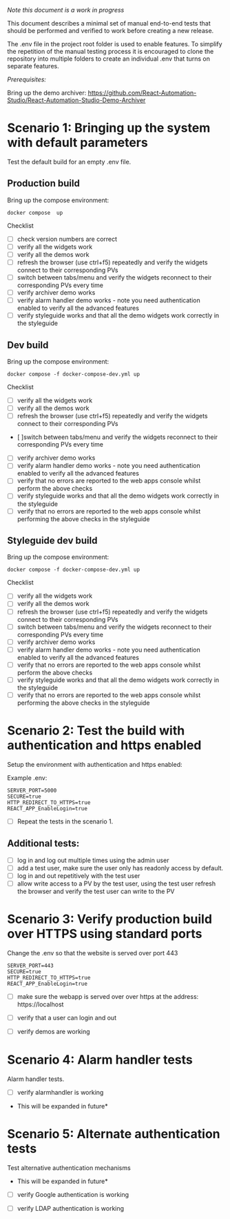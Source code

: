 *Note this document is a work in progress*

This document describes a minimal set of manual end-to-end tests that should be performed and verified to work before creating a new release.

The .env file in the project root folder is used to enable features. To simplify the repetition  of the manual testing process it is encouraged to clone the repository into multiple folders to create an individual .env that turns on separate features.

*Prerequisites:* 

Bring up the demo archiver: https://github.com/React-Automation-Studio/React-Automation-Studio-Demo-Archiver



# Scenario 1: Bringing up the system with default parameters

Test the default build for an empty .env file.

##  Production build
Bring up the compose environment:
```
docker compose  up
```
  Checklist

- [ ] check version numbers are correct
- [ ] verify all the widgets work
- [ ] verify all the demos work
- [ ] refresh the browser (use ctrl+f5) repeatedly and verify the widgets connect to their corresponding PVs
- [ ] switch between tabs/menu and verify the widgets reconnect to their corresponding PVs every time
- [ ] verify archiver demo works
- [ ] verify alarm handler demo works - note you need authentication enabled to verify all the advanced features
- [ ] verify styleguide works and that all the demo widgets work correctly in the styleguide

##  Dev build
Bring up the compose environment:
```
docker compose -f docker-compose-dev.yml up
```
  Checklist

- [ ] verify all the widgets work
- [ ] verify all the demos work
- [ ] refresh the browser (use ctrl+f5) repeatedly and verify the widgets connect to their corresponding PVs
- [ ]switch between tabs/menu and verify the widgets reconnect to their corresponding PVs every time
- [ ] verify archiver demo works
- [ ] verify alarm handler demo works - note you need authentication enabled to verify all the advanced features
- [ ] verify that no errors are reported to the web apps console whilst perform the above checks
- [ ] verify styleguide works and that all the demo widgets work correctly in the styleguide
- [ ] verify that no errors are reported to the web apps console whilst performing the above checks in the styleguide

##  Styleguide dev build
Bring up the compose environment:
```
docker compose -f docker-compose-dev.yml up
```
  Checklist

- [ ] verify all the widgets work
- [ ] verify all the demos work
- [ ] refresh the browser (use ctrl+f5) repeatedly and verify the widgets connect to their corresponding PVs
- [ ] switch between tabs/menu and verify the widgets reconnect to their corresponding PVs every time
- [ ] verify archiver demo works
- [ ] verify alarm handler demo works - note you need authentication enabled to verify all the advanced features
- [ ] verify that no errors are reported to the web apps console whilst perform the above checks
- [ ] verify styleguide works and that all the demo widgets work correctly in the styleguide
- [ ] verify that no errors are reported to the web apps console whilst performing the above checks in the styleguide

# Scenario 2: Test the build with authentication and https enabled

Setup the environment with authentication and https enabled:

Example .env:

```
SERVER_PORT=5000
SECURE=true
HTTP_REDIRECT_TO_HTTPS=true
REACT_APP_EnableLogin=true

```

- [ ] Repeat the tests in the scenario 1.

## Additional tests:
- [ ] log in and log out multiple times using the admin user
- [ ] add a test user, make sure the user only has readonly access by default.
- [ ] log in and out repetitively with the test user 
- [ ] allow write access to a PV by the test user, using the test user refresh the browser and verify the test user can write to the PV

# Scenario 3: Verify production build over HTTPS using standard ports

Change the .env so that the website is served over port 443


```
SERVER_PORT=443
SECURE=true
HTTP_REDIRECT_TO_HTTPS=true
REACT_APP_EnableLogin=true

```
-[ ] make sure the webapp is served over over https at the address: https://localhost
-[ ] verify that a user can login and out
-[ ] verify demos are working



# Scenario 4: Alarm handler tests
Alarm handler tests.

-[ ] verify alarmhandler is working

* This will be expanded in future*

# Scenario 5: Alternate authentication tests
Test alternative authentication mechanisms
* This will be expanded in future*
-[ ] verify Google authentication is working
-[ ] verify LDAP authentication is working


